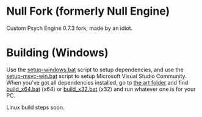# Null Fork (formerly Null Engine)
Custom Psych Engine 0.7.3 fork, made by an idiot.

# Building (Windows)
Use the [setup-windows.bat](setup/setup-windows.bat) script to setup dependencies, and use the [setup-msvc-win.bat](setup/setup-msvc-win.bat) script to setup Microsoft Visual Studio Community.
When you've got all dependencies installed, go to [the art folder](art) and find [build_x64.bat](art/build_x64.bat) (x64) or [build_x32.bat](art/build_x32.bat) (x32) and run whatever one is for your PC.

Linux build steps soon.
